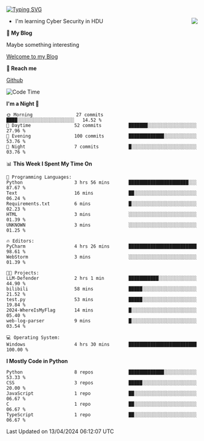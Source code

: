 [![Typing SVG](https://readme-typing-svg.herokuapp.com?font=Fira+Code&pause=1000&random=false&width=450&height=60&lines=Hello+%F0%9F%91%8B%F0%9F%8F%BB;I'm+JBNRZ)](https://git.io/typing-svg)

<a href="#">
  <img align="right" src="https://github-readme-stats.vercel.app/api?username=JBNRZ&show_icons=true&bg_color=15,f2f7fd,E0EAFC" />
</a>

- I'm learning Cyber Security in HDU

 **🌱 My Blog**

Maybe something interesting

[Welcome to my Blog](https://jbnrz.com.cn/)

 **💬 Reach me** 

[Github](https://github.com/JBNRZ)


<!--START_SECTION:waka-->
![Code Time](http://img.shields.io/badge/Code%20Time-422%20hrs%2010%20mins-blue)

**I'm a Night 🦉** 

```text
🌞 Morning                27 commits          ████░░░░░░░░░░░░░░░░░░░░░   14.52 % 
🌆 Daytime                52 commits          ███████░░░░░░░░░░░░░░░░░░   27.96 % 
🌃 Evening                100 commits         █████████████░░░░░░░░░░░░   53.76 % 
🌙 Night                  7 commits           █░░░░░░░░░░░░░░░░░░░░░░░░   03.76 % 
```


📊 **This Week I Spent My Time On** 

```text
💬 Programming Languages: 
Python                   3 hrs 56 mins       ██████████████████████░░░   87.67 % 
Text                     16 mins             ██░░░░░░░░░░░░░░░░░░░░░░░   06.24 % 
Requirements.txt         6 mins              █░░░░░░░░░░░░░░░░░░░░░░░░   02.23 % 
HTML                     3 mins              ░░░░░░░░░░░░░░░░░░░░░░░░░   01.39 % 
UNKNOWN                  3 mins              ░░░░░░░░░░░░░░░░░░░░░░░░░   01.25 % 

🔥 Editors: 
PyCharm                  4 hrs 26 mins       █████████████████████████   98.61 % 
WebStorm                 3 mins              ░░░░░░░░░░░░░░░░░░░░░░░░░   01.39 % 

🐱‍💻 Projects: 
LLM-Defender             2 hrs 1 min         ███████████░░░░░░░░░░░░░░   44.90 % 
bilibili                 58 mins             █████░░░░░░░░░░░░░░░░░░░░   21.52 % 
test.py                  53 mins             █████░░░░░░░░░░░░░░░░░░░░   19.84 % 
2024-WhereIsMyFlag       14 mins             █░░░░░░░░░░░░░░░░░░░░░░░░   05.40 % 
web-log-parser           9 mins              █░░░░░░░░░░░░░░░░░░░░░░░░   03.54 % 

💻 Operating System: 
Windows                  4 hrs 30 mins       █████████████████████████   100.00 % 
```

**I Mostly Code in Python** 

```text
Python                   8 repos             █████████████░░░░░░░░░░░░   53.33 % 
CSS                      3 repos             █████░░░░░░░░░░░░░░░░░░░░   20.00 % 
JavaScript               1 repo              ██░░░░░░░░░░░░░░░░░░░░░░░   06.67 % 
C                        1 repo              ██░░░░░░░░░░░░░░░░░░░░░░░   06.67 % 
TypeScript               1 repo              ██░░░░░░░░░░░░░░░░░░░░░░░   06.67 % 
```




 Last Updated on 13/04/2024 06:12:07 UTC
<!--END_SECTION:waka-->
